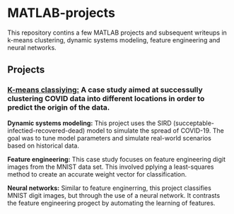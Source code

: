 # MATLAB-projects
This repository contins a few MATLAB projects and subsequent writeups in k-means clustering, dynamic systems modeling, feature engineering and neural networks.

## Projects

### **[K-means classiying:]()** A case study aimed at successully clustering COVID data into different locations in order to predict the origin of the data.

**Dynamic systems modeling:** This project uses the SIRD (succeptable-infectied-recovered-dead) model to simulate the spread of COVID-19. The goal was to tune model parameters and simulate real-world scenarios based on historical data.

**Feature engineering:** This case study focuses on feature engineering digit images from the MNIST data set. This involved pplying a least-squares method to create an accurate weight vector for classification.

**Neural networks:** Similar to feature enginerring, this project classifies MNIST digit images, but through the use of a neural network. It contrasts the feature engineering progect by automating the learning of features.
